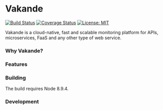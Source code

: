 # Vakande

[![Build Status](https://travis-ci.org/Vakande/vakande.svg?branch=master)](https://travis-ci.org/Vakande/vakande)
[![Coverage Status](https://coveralls.io/repos/github/Vakande/vakande/badge.svg)](https://coveralls.io/github/Vakande/vakande)
[![License: MIT](https://img.shields.io/badge/License-MIT-yellow.svg)](https://opensource.org/licenses/MIT)

Vakande is a cloud-native, fast and scalable monitoring platform for APIs, microservices, FaaS and any other type of web service.

### Why Vakande?

### Features

### Building 

The build requires Node 8.9.4.

### Development

